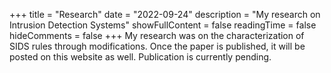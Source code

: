 +++
title = "Research"
date = "2022-09-24"
description = "My research on Intrusion Detection Systems"
showFullContent = false
readingTime = false
hideComments = false
+++
My research was on the characterization of SIDS rules through modifications. Once the paper is published, it will be posted on this website as well. Publication is currently pending.